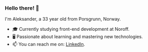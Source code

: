 ### Hello there! :wave:

I'm Aleksander, a 33 year old from Porsgrunn, Norway.

- 🎓 Currently studying front-end development at Noroff.
- 🖥️ Passionate about learning and mastering new technologies.
- 📫 You can reach me on: [LinkedIn](https://www.linkedin.com/in/aklevjer/).
